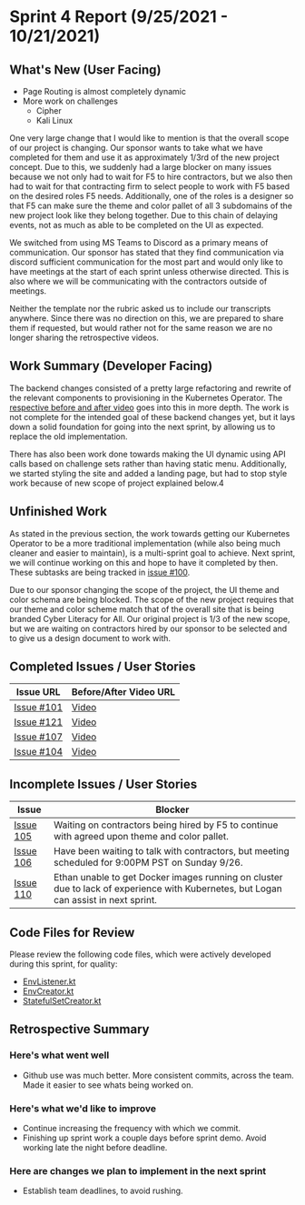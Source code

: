 # Sprint 4 Report (9/25/2021 - 10/21/2021)

## What's New (User Facing)
* Page Routing is almost completely dynamic
* More work on challenges
  * Cipher
  * Kali Linux

One very large change that I would like to mention is that the overall scope of our project is changing.
Our sponsor wants to take what we have completed for them and use it as approximately 1/3rd of the new project concept.
Due to this, we suddenly had a large blocker on many issues because we not only had to wait for F5 to hire contractors,
but we also then had to wait for that contracting firm to select people to work with F5 based on the desired roles F5
needs. Additionally, one of the roles is a designer so that F5 can make sure the theme and color pallet of all 3
subdomains of the new project look like they belong together. Due to this chain of delaying events, not as much as able
to be completed on the UI as expected.

We switched from using MS Teams to Discord as a primary means of communication. Our sponsor has stated that they find
communication via discord sufficient communication for the most part and would only like to have meetings at the start
of each sprint unless otherwise directed. This is also where we will be communicating with the contractors outside of
meetings.

Neither the template nor the rubric asked us to include our transcripts anywhere. Since there was no direction on this,
we are prepared to share them if requested, but would rather not for the same reason we are no longer sharing the
retrospective videos.

## Work Summary (Developer Facing)
The backend changes consisted of a pretty large refactoring and rewrite of the relevant components to provisioning in
the Kubernetes Operator. The [respective before and after video](https://www.youtube.com/watch?v=_wIl-tk9EAM) goes into
this in more depth. The work is not complete for the intended goal of these backend changes yet, but it lays down a solid
foundation for going into the next sprint, by allowing us to replace the old implementation.

There has also been work done towards making the UI dynamic using API calls based on challenge sets rather than having
static menu. Additionally, we started styling the site and added a landing page, but had to stop style work because of
new scope of project explained below.4

## Unfinished Work
As stated in the previous section, the work towards getting our Kubernetes Operator to be a more traditional
implementation (while also being much cleaner and easier to maintain), is a multi-sprint goal to achieve.
Next sprint, we will continue working on this and hope to have it completed by then. These subtasks are
being tracked in [issue #100](https://github.com/acasi-ctf/ctf/issues/100).

Due to our sponsor changing the scope of the project, the UI theme and color schema are being blocked. The scope of the
new project requires that our theme and color scheme match that of the overall site that is being branded Cyber Literacy
for All. Our original project is 1/3 of the new scope, but we are waiting on contractors hired by our sponsor to be
selected and to give us a design document to work with.

## Completed Issues / User Stories
|Issue URL | Before/After Video URL|
|----------|-----------------------|
|[Issue #101](https://github.com/acasi-ctf/ctf/issues/101) | [Video](https://www.youtube.com/watch?v=_wIl-tk9EAM)|
|[Issue #121](https://github.com/acasi-ctf/ctf/issues/121) | [Video](https://www.youtube.com/watch?v=FOuDwQRuFCQ)|
|[Issue #107](https://github.com/acasi-ctf/ctf/issues/107) | [Video](https://www.youtube.com/watch?v=Be2aLsa0dB8)|
|[Issue #104](https://github.com/acasi-ctf/ctf/issues/104) | [Video](https://www.youtube.com/watch?v=hg7XCsO3LI4)|

## Incomplete Issues / User Stories
|Issue | Blocker|
|------|-----------------------------------------------------------------------|
|[Issue 105](https://github.com/acasi-ctf/ctf/issues/105) | Waiting on contractors being hired by F5 to continue with agreed upon theme and color pallet.|
|[Issue 106](https://github.com/acasi-ctf/ctf/issues/106) | Have been waiting to talk with contractors, but meeting scheduled for 9:00PM PST on Sunday 9/26.|
|[Issue 110](https://github.com/acasi-ctf/ctf/issues/110) | Ethan unable to get Docker images running on cluster due to lack of experience with Kubernetes, but Logan can assist in next sprint.|

## Code Files for Review
Please review the following code files, which were actively developed during this sprint, for quality:
* [EnvListener.kt](https://github.com/acasi-ctf/ctf/blob/main/operator/src/main/kotlin/org/acasictf/ctf/operator/provisioner/kubernetes/EnvListener.kt)
* [EnvCreator.kt](https://github.com/acasi-ctf/ctf/blob/main/operator/src/main/kotlin/org/acasictf/ctf/operator/provisioner/kubernetes/creator/EnvCreator.kt)
* [StatefulSetCreator.kt](https://github.com/acasi-ctf/ctf/blob/main/operator/src/main/kotlin/org/acasictf/ctf/operator/provisioner/kubernetes/creator/StatefulSetCreator.kt)

## Retrospective Summary
### Here's what went well
* Github use was much better. More consistent commits, across the team. Made it easier to see whats being worked on.

### Here's what we'd like to improve
* Continue increasing the frequency with which we commit. 
* Finishing up sprint work a couple days before sprint demo. Avoid working late the night before deadline.

### Here are changes we plan to implement in the next sprint
* Establish team deadlines, to avoid rushing.
